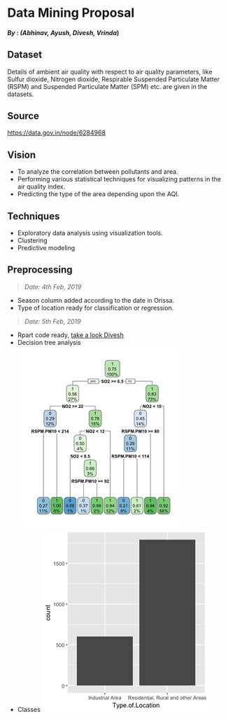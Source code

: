 # Data Mining Proposal

#### _By : (Abhinav, Ayush, Divesh, Vrinda_)






## Dataset


 Details of ambient air quality with respect to air quality parameters, like Sulfur dioxide, Nitrogen dioxide, Respirable Suspended Particulate Matter (RSPM) and Suspended Particulate Matter (SPM) etc. are given in the datasets.
## Source
https://data.gov.in/node/6284968
## Vision


* To analyze the correlation  between pollutants and area.
* Performing various statistical techniques for visualizing patterns in the air quality index.
* Predicting the type of the area depending upon the AQI.


## Techniques


* Exploratory data analysis using visualization tools.
* Clustering
* Predictive modeling


## Preprocessing
> _Date: 4th Feb, 2019_
* Season column added according to the date in Orissa.
* Type of location ready for classification or regression.
> _Date: 5th Feb, 2019_
* Rpart code ready, [take a look Divesh](/rpart.R)
* Decision tree analysis 
![Decision Tree](Rplot.png)
* Classes 
![Classes](/locationType.png)

